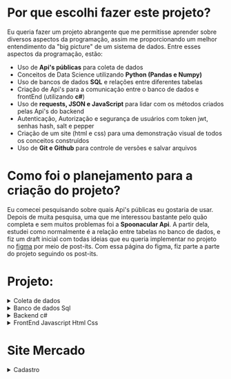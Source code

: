 # Por que escolhi fazer este projeto?
Eu queria fazer um projeto abrangente que me permitisse aprender sobre diversos aspectos da programação, assim me proporcionando um melhor entendimento da "big picture" de um sistema de dados.
Entre esses aspectos da programação, estão:
* Uso de **Api's públicas** para coleta de dados 
* Conceitos de Data Science utilizando **Python (Pandas e Numpy)**
* Uso de bancos de dados **SQL** e relações entre diferentes tabelas
* Criação de Api's para a comunicação entre o banco de dados e frontEnd (utilizando **c#**)
* Uso de **requests, JSON e JavaScript** para lidar com os métodos criados pelas Api's do backend
* Autenticação, Autorização e segurança de usuários com token jwt, senhas hash, salt e pepper
* Criação de um site (html e css) para uma demonstração visual de todos os conceitos construídos
* Uso de **Git e Github** para controle de versões e salvar arquivos
# Como foi o planejamento para a criação do projeto? 
Eu comecei pesquisando sobre quais Api's públicas eu gostaria de usar. Depois de muita pesquisa, uma que me interessou bastante pelo quão completa e sem muitos problemas foi a **Spoonacular Api**.
A partir dela, estudei como normalmente é a relação entre tabelas no banco de dados, e fiz um draft inicial com todas ideias que eu queria implementar no projeto no [figma](https://www.figma.com/file/oFvf9VsMy6DIrvGRUY4kJZ/Site-Compras-mercado?type=whiteboard&node-id=0%3A1&t=jT3Fmy5WAPWk1RRC-1) por meio de post-its. 
Com essa página do figma, fiz parte a parte do projeto seguindo os post-its.
# Projeto:
<details>
  <summary>Coleta de dados</summary>
  Toda a parte de coleta de dados está na pasta "Dataset".
  
  Os dados foram coletados pela parte de [ingredientes](https://spoonacular.com/food-api/docs#Get-Ingredient-Information) da spoonacular Api. 
  Para utilizar os dados é preciso criar uma conta, e usar a apiKey gerada nos paramâmetros da query nos requests. No meu caso, eu salvei o arquivo num .env, para utilizá-lo no código sem precisar mostrar a chave diretamente. (O arquivo .env faz parte do gitignore)
  No próprio site há uma lista com os 1000 ingredientes mais famosos e seus respectivos id's, assim, foi possível [baixá-la](https://github.com/LuccaRh/siteMercado/blob/main/Dataset/top-1k-ingredients.csv) e converte-lá para dataframe. 
  Com os id's, foi possível fazer requests para pegar as [informações dos ingredientes, colocá-las num dataframe, limpá-las](https://github.com/LuccaRh/siteMercado/blob/main/Dataset/DatasetSpoonacularApi.ipynb), e [salvar estes dados](https://github.com/LuccaRh/siteMercado/blob/main/Dataset/SpoonacularApiDatasetSimples.csv), para enfim, [adiconá-las ao banco de dados sql](https://github.com/LuccaRh/siteMercado/blob/main/Dataset/Dataframe%20to%20Sql.ipynb) 
</details>
<details>
  <summary>Banco de dados Sql</summary>
  
  ## Diagrama do banco de dados:
  
  <img src="Imagens/DiagramaMercado.jpg"  width="500" height="500">
  
  Pelo diagrama, é possível ver que há 5 tabelas no banco de dados, que se conectam por seus id's.
  A criação do banco de dados e suas tabelas foram feitas com os comandos do arquivo "Datatables.sql". Foi utilizado no projeto **sql server** junto com **Microsoft Server Managment Studio**
  * A tabela usuários possui as colunas idUsuário (key primária), email, nome, senha (já com hash salt e pepper), salt (criado pelo backend) e cargo (cliente ou moderador)
  * A tabela endereços possui uma relação "1 to many" com a de usuários, ou seja, o mesmo usuário pode possuir vários endereços diferentes. Cada endereço é conectado com o usuário pelo idUsuário. Ela possui as colunas Número, Cep, Rua, Bairro, Cidade, Estado e NomeEndereço (por exemplo casa, trabalho, etc)
  * A tabela Pedidos é a tabela com todos os pedidos de compras feitos no site. Tem uma relação "1 to many" com as tabelas usuário e endereços (cada usuário e endereço podem possuir vários pedidos), e são conectados pelos seus respectivos id's. Além disso, ela possui a data do pedido, e o seu valor total
  * A tabela DetalhesPedidos é a tabela que mostra os produtos e suas quantidade compradas em cada pedido. Possui relação "1 to many" com pedidos (mesmo pedido pode possuir vários DetalhesPedidos, ou seja vários produtos diferentes comprados no mesmo pedido). 
  * A última tabela é a de produtos, que é a tabela feita com os dados da spoonacular api. Possui uma relação "1 to many" com a detalhesPedidos, o mesmo produto pode estar em vários pedidos diferentes.
</details>
<details>
  <summary>Backend c#</summary>
  O BackEnd do projeto foi feito em c# no Microsoft Visual Studio 2022. 
  Nele, há 5 controllers, um para cada tabela do banco de dados. Para facilitar o uso deles, criei 3 camadas:
  
  * [MOD](https://github.com/LuccaRh/siteMercado/tree/main/Backend/MercadoApi/Mercado.MOD): Camada com os objetos que serão usados nas outras camadas e controllers. Ela possui variáveis proporcionais as colunas de sua respectiva tabela.
  * [BLL](https://github.com/LuccaRh/siteMercado/tree/main/Backend/MercadoApi/Mercado.BLL): Camada intermediária entre a DAL e controller. Faz as [verificações](https://github.com/LuccaRh/siteMercado/tree/main/Backend/MercadoApi/Mercado.BLL/Utilit%C3%A1rios) do que está sendo mandado do input para o banco de dados, como por exemplo a verificação da senha, e a leitura do cep do endereço
  * [DAL](https://github.com/LuccaRh/siteMercado/tree/main/Backend/MercadoApi/Mercado.DAL): Camada de comunicação com o banco de dados. Cria a query que será usada para as ações feitas no sql. Para essa comunicação, foi utilizada as bibliotecas dapper e Microsoft.Data.SqlClient
</details>
<details>
  <summary>FrontEnd Javascript Html Css</summary>
  O FrontEnd foi criado com html, css e javascript utilizando o vscode. Como o intuito do projeto não estava em seu visual, a parte do css acabou sendo mais simples, assim focando mais em como seria a comunicação das Api's com o navegador, e como dispor e utilizar das informações do banco de dados nele por meio do javascript, requests, Json, funções assíncronas e html.
</details>

# Site Mercado
<details>
  <summary>Cadastro</summary>
  
  ![Página de Cadastro](Imagens/Cadastro/Cadastro.jpg)
  Ná página de cadastro, irá pedir para colocar nome, email e senha para realizar o cadastro. 
  ## Cadastro Inválido:
  Caso o cadastro sejá inválido, irá mostrar na tela o erro que o ocorreu, entre eles incluí: 
  ### Senha inválida 
  Mínimo 8 caractéres e pelo menos um número e caracter especial, verificação realizada no [backend](https://github.com/LuccaRh/siteMercado/blob/main/Backend/MercadoApi/Mercado.BLL/Utilit%C3%A1rios/Verifica%C3%A7%C3%B5es.cs))
  <img src="Imagens/Cadastro/ErroSenhaEspecial.jpg" width="50" height="50">
(O erro é reconhecido pelo backEnd, que cria uma notificação de erro para o frontEnd, e é pego pelo seu block **try catch**)
  ### Nome, email ou senha não preenchidos
verificação realizada no html, com input required
  '''html 
  <input type="text" id="nome" required>
  <input type="email" id="email" required>
  <input type="password" id="senha" required>
  '''
<img src="Imagens/Cadastro/ErroNomePreenchido.jpg" width="50" height="50">
### Verificação de email 
Verificação realizada no html, com type = "email"
<img src="Imagens/Cadastro/ErroEmail.jpg" width="50" height="50">
### Nome e Email já cadastrados 
Verificação realizada pelo sql server, colocando as colunas como UNIQUE
<img src="Imagens/Cadastro/ErroEmailDuplo.jpg" width="50" height="50">
## Cadastro com sucesso:
Caso não haja erros no cadastro, irá ser realizado com sucesso, aparecendo uma mensagem de sucesso, e o usuário será redirecionado para a página de login.
![Cadastro com sucesso](src="Imagens/Cadastro/CadastroSucesso.jpg")
No processo de criação do usuário, o backEnd irá pegar a senha feita pelo usuário, e [implementar hash, salt e pepper](https://github.com/LuccaRh/siteMercado/blob/main/Backend/MercadoApi/Mercado.BLL/Utilit%C3%A1rios/SenhaHashSaltPepper.cs) nela. Logo, no banco de dados ela não estará salva diretamente, mas sim, sua codificação junto com seu salt.
Os dados do usuário por fim serão salvos na tabela de usuários no banco de dados.
![TabelaUsuários](Imagens/Cadastro/TabelaUsuários.jpg)
(Note que o usuário já será cadastrado como cliente, pois só é possível ele ser moderador modificando diretamente pelo banco de dados, ou com outro moderador mudando seu cargo)
</details>
